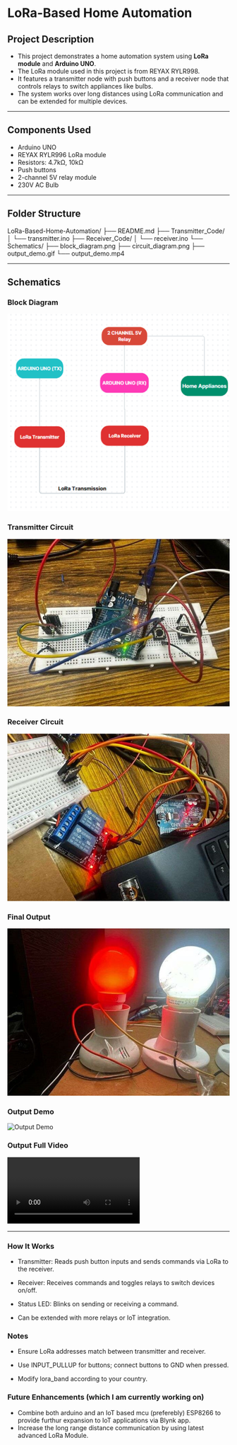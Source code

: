 # LoRa-Based Home Automation

## Project Description
- This project demonstrates a home automation system using **LoRa module** and **Arduino UNO**.
- The LoRa module used in this project is from REYAX RYLR998.  
- It features a transmitter node with push buttons and a receiver node that controls relays to switch appliances like bulbs.  
- The system works over long distances using LoRa communication and can be extended for multiple devices.

---

## Components Used
- Arduino UNO  
- REYAX RYLR996 LoRa module  
- Resistors: 4.7kΩ, 10kΩ  
- Push buttons  
- 2-channel 5V relay module  
- 230V AC Bulb  

---

## Folder Structure 

LoRa-Based-Home-Automation/
├── README.md
├── Transmitter_Code/
│ └── transmitter.ino
├── Receiver_Code/
│ └── receiver.ino
└── Schematics/
├── block_diagram.png
├── circuit_diagram.png
├── output_demo.gif
└── output_demo.mp4

---

## Schematics

### Block Diagram
![Block Diagram](Schematics/Block_Diagram.png)

### Transmitter Circuit
![Transmitter Circuit](Schematics/Tx_Circuit.jpg)

### Receiver Circuit 
![Receiver Circuit](Schematics/Rx_Circuit.jpg)

### Final Output
![Final Output](Schematics/Final_Output.jpg)
 
### Output Demo
![Output Demo](Schematics/Output_Video.gif)

### Output Full Video 
![Output Full Video](Schematics/Output_Video.mp4)

---

### How It Works

- Transmitter: Reads push button inputs and sends commands via LoRa to the receiver.

- Receiver: Receives commands and toggles relays to switch devices on/off.

- Status LED: Blinks on sending or receiving a command.

- Can be extended with more relays or IoT integration.

### Notes

- Ensure LoRa addresses match between transmitter and receiver.

- Use INPUT_PULLUP for buttons; connect buttons to GND when pressed.

- Modify lora_band according to your country.

### Future Enhancements (which I am currently working on)

- Combine both arduino and an IoT based mcu (preferebly) ESP8266 to provide furthur expansion to IoT applications via Blynk app.
- Increase the long range distance communication by using latest advanced LoRa Module.